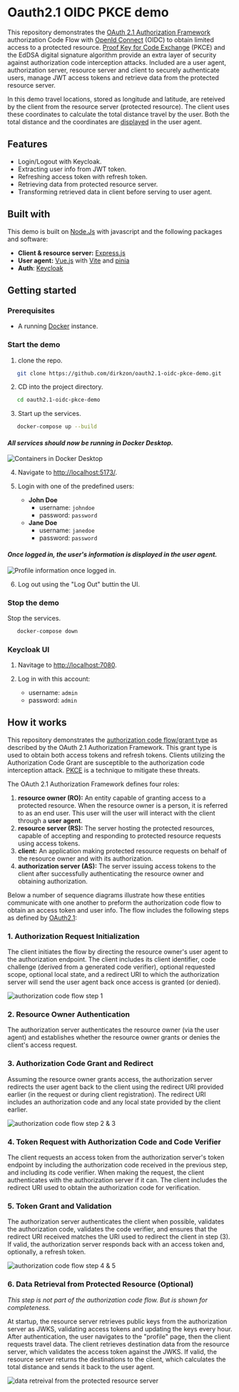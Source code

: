 # Oauth2.1 OIDC PKCE demo
This repository demonstrates the [OAuth 2.1 Authorization Framework](https://datatracker.ietf.org/doc/html/draft-ietf-oauth-v2-1-11) authorization Code Flow with [OpenId Connect](openid.net) (OIDC) to obtain limited access to a protected resource. [Proof Key for Code Exchange](https://datatracker.ietf.org/doc/html/rfc7636) (PKCE) and the EdDSA digital signature algorithm provide an extra layer of security against authorization code interception attacks. Included are a user agent, authorization server, resource server and client to securely authenticate users, manage JWT access tokens and retrieve data from the protected resource server.

In this demo travel locations, stored as longitude and latitude, are reteived by the client from the resource server (protected resource). The client uses these coordinates to calculate the total distance travel by the user. Both the total distance and the coordinates are [displayed](#once-logged-in-the-users-information-is-displayed-in-the-user-agent) in the user agent.

## Features
- Login/Logout with Keycloak.
- Extracting user info from JWT token.
- Refreshing access token with refresh token.
- Retrieving data from protected resource server.
- Transforming retrieved data in client before serving to user agent.

## Built with
This demo is built on [Node.Js](https://nodejs.org) with javascript and the following packages and software:
- **Client & resource server:** [Express.js](https://expressjs.com)
- **User agent:** [Vue.js](https://vuejs.org) with [Vite](https://vite.dev) and [pinia](https://pinia.vuejs.org)
- **Auth**: [Keycloak](https://keycloak.org)

## Getting started

### Prerequisites
- A running [Docker](https://www.docker.com/) instance.

### Start the demo
1. clone the repo.
```sh
   git clone https://github.com/dirkzon/oauth2.1-oidc-pkce-demo.git
```

2. CD into the project directory.
```sh
   cd oauth2.1-oidc-pkce-demo
```

3. Start up the services.
```sh
   docker-compose up --build
```
#### *All services should now be running in Docker Desktop.*
![Containers in Docker Desktop](./examples/containers.PNG)

4. Navigate to [http://localhost:5173/](http://localhost:5173/).

5. Login with one of the predefined users:
   - **John Doe**
      - username: `johndoe`
      - password: `password` 
   - **Jane Doe**
      - username: `janedoe`
      - password: `password`

#### *Once logged in, the user's information is displayed in the user agent.*
![Profile information once logged in.](./examples/logged_in_ui.png)

6. Log out using the "Log Out" buttin the UI.

### Stop the demo
Stop the services.
```sh
   docker-compose down
```

### Keycloak UI
1. Navitage to [http://localhost:7080](http://localhost:7080).

2. Log in with this account:
   - username: `admin`
   - password: `admin`

## How it works
This repository demonstrates the [authorization code flow/grant type](https://datatracker.ietf.org/doc/html/draft-ietf-oauth-v2-1-11#name-authorization-code-grant) as described by the OAuth 2.1 Authorization Framework. 
This grant type is used to obtain both access tokens and refresh tokens. Clients utilizing the Authorization Code Grant are susceptible to the authorization code interception attack. 
[PKCE](https://datatracker.ietf.org/doc/html/rfc7636) is a  technique to mitigate these threats.

The OAuth 2.1 Authorization Framework defines four roles:
1. **resource owner (RO):** An entity capable of granting access to a protected resource. When the resource owner is a person, it is referred to as an end user. This user will the user will interact with the client through a **user agent**.
2. **resource server (RS):** The server hosting the protected resources, capable of accepting and responding to protected resource requests using access tokens.
3. **client:** An application making protected resource requests on behalf of the resource owner and with its authorization.
4. **authorization server (AS):** The server issuing access tokens to the client after successfully authenticating the resource owner and obtaining authorization.

Below a number of sequence diagrams illustrate how these entities communicate with one another to preform the authorization code flow to obtain an access token and user info.
The flow includes the following steps as defined by [OAuth2.1](https://datatracker.ietf.org/doc/html/draft-ietf-oauth-v2-1-11#section-4.1-5):

### 1. Authorization Request Initialization
The client initiates the flow by directing the resource owner's user agent to the authorization endpoint. The client includes its client identifier, code challenge (derived from a generated code verifier), optional requested scope, optional local state, and a redirect URI to which the authorization server will send the user agent back once access is granted (or denied).

![authorization code flow step 1](./examples/AuthFlow_step1.drawio.png)

 ### 2. Resource Owner Authentication
The authorization server authenticates the resource owner (via the user agent) and establishes whether the resource owner grants or denies the client's access request.

### 3. Authorization Code Grant and Redirect
Assuming the resource owner grants access, the authorization server redirects the user agent back to the client using the redirect URI provided earlier (in the request or during client registration). The redirect URI includes an authorization code and any local state provided by the client earlier.

![authorization code flow step 2 & 3](./examples/AuthFlow_step2-3.drawio.png)

 ### 4. Token Request with Authorization Code and Code Verifier
The client requests an access token from the authorization server's token endpoint by including the authorization code received in the previous step, and including its code verifier. When making the request, the client authenticates with the authorization server if it can. The client includes the redirect URI used to obtain the authorization code for verification.

 ### 5. Token Grant and Validation
The authorization server authenticates the client when possible, validates the authorization code, validates the code verifier, and ensures that the redirect URI received matches the URI used to redirect the client in step (3). If valid, the authorization server responds back with an access token and, optionally, a refresh token.

![authorization code flow step 4 & 5](./examples/AuthFlow_step4-5.drawio.png)

### 6. Data Retrieval from Protected Resource (Optional)
*This step is not part of the authorization code flow. But is shown for completeness.*

At startup, the resource server retrieves public keys from the authorization server as JWKS, validating access tokens and updating the keys every hour. After authentication, the user navigates to the "profile" page, then the client requests travel data. The client retrieves destination data from the resource server, which validates the access token against the JWKS. If valid, the resource server returns the destinations to the client, which calculates the total distance and sends it back to the user agent.

![data retreival from the protected resource server](./examples/AuthFlow_step-6.drawio.png)